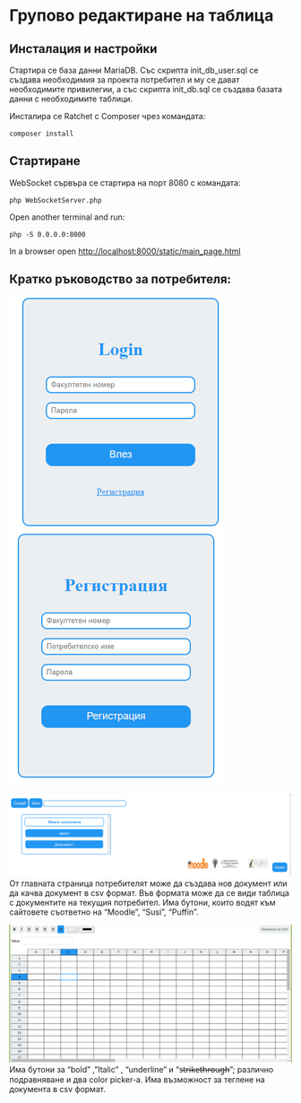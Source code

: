 # Групово редактиране на таблица

## Инсталация и настройки

Стартира се база данни MariaDB. Със скрипта init_db_user.sql се създава необходимия за проекта потребител и му се дават необходимите привилегии, а със скрипта init_db.sql се създава базата данни с необходимите таблици.

Инсталира се Ratchet с Composer чрез командата:
```
composer install
```

## Стартиране

WebSocket сървъра се стартира на порт 8080 с командата:
```
php WebSocketServer.php
```

Open another terminal and run:
```
php -S 0.0.0.0:8000
```

In a browser open [http://localhost:8000/static/main_page.html](http://localhost:8000/static/index.html)

## Кратко ръководство за потребителя:
![login](/static/img/login.png)
![register](/static/img/register.png)


![main](/static/img/main.png)
От главната страница потребителят може да създава нов документ или да качва документ в csv формат. Във формата може да се види таблица с документите на текущия потребител.
Има бутони, които водят към сайтовете съответно на “Moodle”, “Susi”, “Puffin”.

![main](/static/img/document.png)
Има бутони за “bold” ,”Italic” , “underline” и “s̶t̶r̶i̶k̶e̶t̶h̶r̶o̶u̶g̶h̶”; различно подравняване и два color picker-a.
Има възможност за теглене на документа в csv формат.
